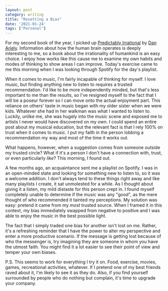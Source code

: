 ```yaml
---
layout: post
category: writing
title: "Resetting a Bias"
date: '2021-01-24'
tags: ["Personal"]
---
```


For my second book of the year, I picked up [Predictably Irrational](https://www.goodreads.com/book/show/1713426.Predictably_Irrational) by [Dan Ariely](https://twitter.com/danariely). Information about how the human brain operates is deeply interesting to me, so a book about the irrationality of humankind is an easy choice. I enjoy how works like this cause me to examine my own habits and modes of thinking to show areas I can improve. Today's exercise came to me this morning when I was looking through Spotify for the day's playlist.

<!--more-->

When it comes to music, I'm fairly incapable of thinking for myself. I love music, but finding anything new to listen to requires a trusted recommendation. I'd like to be more independently minded, but that's less important to me than the results, so I've resigned myself to the fact that I will be a poseur forever so I can move onto the actual enjoyment part. This reliance on others' taste in music began with my older sister when we were kids. Whatever she had in her walkman was what I wanted to listen to. Luckily, unlike me, she was hugely into the music scene and exposed me to artists I never would have discovered on my own. I could spend an entire post about my musical education, but the relevant fact is that I rely 100% on trust when it comes to music. I put my faith in the person lobbing a recommendation my way and most of the time it works out.

What happens, however, when a suggestion comes from someone outside my trusted circle? What if it's a person I don't have a connection with, trust, or even particularly _like_? This morning, I found out.

A few months ago, an acquaintance sent me a playlist on Spotify. I was in an open-minded state and looking for something new to listen to, so it was a welcome addition. I don't always tend to these things right away and like many playlists I create, it sat unmolested for a while. As I thought about giving it a listen, my mild distaste for this person crept in. I found myself completely unable to determine if the music was any "good", as the mere thought of who recommended it tainted my perceptions. My solution was easy: pretend it came from my _most_ trusted source. When I framed it in this context, my bias immediately swapped from negative to positive and I was able to enjoy the music in the best possible light.

The fact that I simply traded one bias for another isn't lost on me. Rather, it's a refreshing reminder that I have the power to alter my perspective and enter a more productive scenario. If the message is getting lost because of who the messenger is, try imagining they are someone in whom you have the utmost faith. You might find it a lot easier to see their point of view and temper your own biases.

P.S. This seems to work for everything I try it on. Food, exercise, movies, games, recreational activities, whatever. If I pretend one of my best friends raved about it, I'm likely to see it as they do. Also, if you find yourself surrounded by people who do nothing but complain, it's time to upgrade your company.
